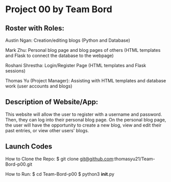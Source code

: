 # Project 00 by Team Bord

## Roster with Roles:
Austin Ngan: Creation/editing blogs (Python and Database)

Mark Zhu: Personal blog page and blog pages of others (HTML templates and Flask to connect the database to the webpage)

Roshani Shrestha: Login/Register Page (HTML templates and Flask sessions)

Thomas Yu (Project Manager): Assisting with HTML templates and database work (user accounts and blogs)

## Description of Website/App:
This website will allow the user to register with a username and password. Then, they can log into their personal blog page. On the personal blog page, the user will have the opportunity to create a new blog, view and edit their past entries, or view other users' blogs.

## Launch Codes
How to Clone the Repo:
$ git clone git@github.com:thomasyu21/Team-Bord-p00.git

How to Run:
$ cd Team-Bord-p00
$ python3 __init__.py